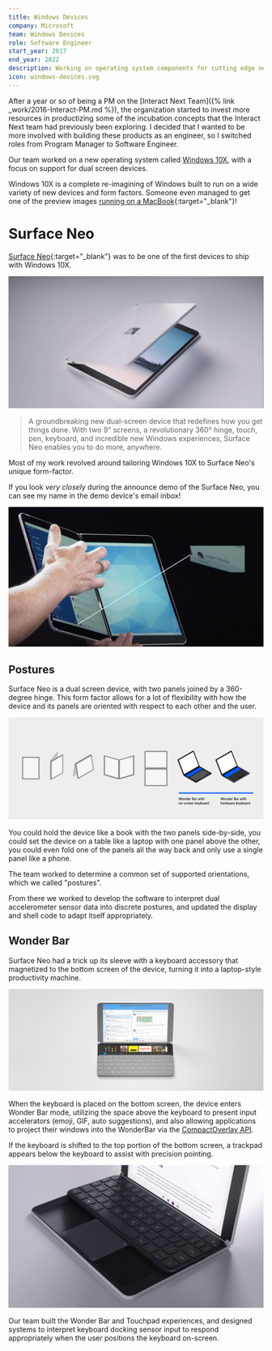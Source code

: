 ```yaml
---
title: Windows Devices
company: Microsoft
team: Windows Devices
role: Software Engineer
start_year: 2017
end_year: 2022
description: Working on operating system components for cutting edge new Surface device form-factors.
icon: windows-devices.svg
---
```


After a year or so of being a PM on the [Interact Next Team]({% link _work/2016-Interact-PM.md %}),
the organization started to invest more resources in productizing some of the incubation concepts
that the Interact Next team had previously been exploring. I decided that I wanted to be more
involved with building these products as an engineer, so I switched roles from Program Manager
to Software Engineer.

Our team worked on a new operating system called 
[Windows 10X](https://blogs.windows.com/windowsexperience/2019/10/02/introducing-windows-10x-enabling-dual-screen-pcs-in-2020/),
with a focus on support for dual screen devices.

Windows 10X is a complete re-imagining of Windows built to run on a wide variety of new devices
and form factors. Someone even managed to get one of the preview images
[running on a MacBook](https://twitter.com/imbushuo/status/1227829002875785216/photo/1){:target="_blank"}!

# Surface Neo

[Surface Neo](https://www.microsoft.com/en-us/surface/devices/surface-neo){:target="_blank"}
was to be one of the first devices to ship with Windows 10X. 

![Surface Neo](/assets/images/work/2017-devices-surface-neo.jpg)

> A groundbreaking new dual-screen device that redefines how you get things done.
> With two 9” screens, a revolutionary 360° hinge, touch, pen, keyboard, and incredible
> new Windows experiences, Surface Neo enables you to do more, anywhere.

Most of my work revolved around tailoring Windows 10X to Surface Neo's unique form-factor.

If you look _very closely_ during the announce demo of the Surface Neo, you can see
my name in the demo device's email inbox!

![My name on the demo device!](/assets/images/work/2017-devices-neo-announce-easter-egg.jpg)

## Postures

Surface Neo is a dual screen device, with two panels joined by a 360-degree hinge.
This form factor allows for a lot of flexibility with how the device and its panels
are oriented with respect to each other and the user.

![Various Surface Neo postures](/assets/images/work/2017-devices-postures.png)

You could hold the device like a book with the two panels side-by-side, you could
set the device on a table like a laptop with one panel above the other, you could even
fold one of the panels all the way back and only use a single panel like a phone.

The team worked to determine a common set of supported orientations, which we called
"postures".

From there we worked to develop the software to interpret dual accelerometer sensor
data into discrete postures, and updated the display and shell code to adapt itself 
appropriately.

## Wonder Bar
Surface Neo had a trick up its sleeve with a keyboard accessory that magnetized to the bottom
screen of the device, turning it into a laptop-style productivity machine.

![Wonder Bar on the Surface Neo](/assets/images/work/2017-devices-wonder-bar.jpg)

When the keyboard is placed on the bottom screen, the device enters Wonder Bar mode,
utilizing the space above the keyboard to present input accelerators (emoji, GIF, auto suggestions),
and also allowing applications to project their windows into the WonderBar via the
[CompactOverlay API](https://docs.microsoft.com/en-us/uwp/api/windows.ui.viewmanagement.applicationviewmode).

If the keyboard is shifted to the top portion of the bottom screen, a trackpad appears below
the keyboard to assist with precision pointing.

![Wonder Bar on the Surface Neo](/assets/images/work/2017-devices-touchpad.jpg)

Our team built the Wonder Bar and Touchpad experiences, and designed systems to interpret keyboard
docking sensor input to respond appropriately when the user positions the keyboard on-screen.